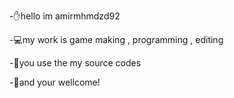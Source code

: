 -✋hello im amirmhmdzd92


-💻my work is game making , programming , editing


-👤you use the my source codes


-🙂and your wellcome!


